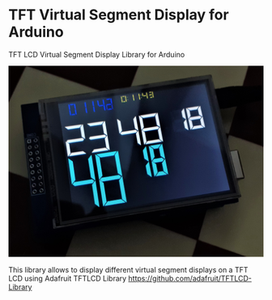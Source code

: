 # TFT Virtual Segment Display for Arduino
TFT LCD Virtual Segment Display Library for Arduino 

![Display sample](docs/f_20220101_221308.jpg)

This library allows to display different virtual segment displays on a TFT LCD using Adafruit TFTLCD Library https://github.com/adafruit/TFTLCD-Library
